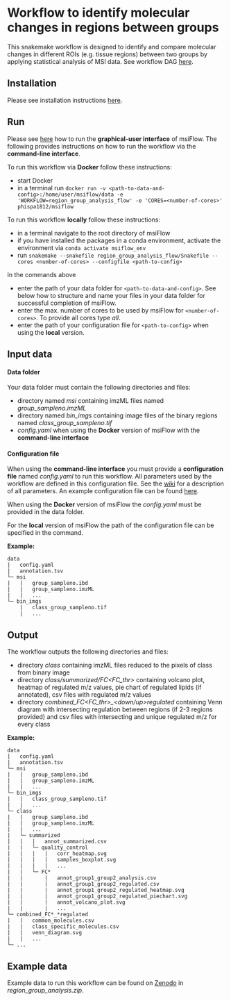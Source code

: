 # Workflow to identify molecular changes in regions between groups
This snakemake workflow is designed to identify and compare molecular changes in different ROIs (e.g. tissue regions) between 
two groups by applying statistical analysis of MSI data. See workflow DAG 
[here](https://github.com/Immunodynamics-Engel-Lab/msiflow/blob/main/region_group_analysis_flow/dag.pdf).

## Installation
Please see installation instructions [here](https://github.com/Immunodynamics-Engel-Lab/msiflow).

## Run
Please see [here](https://github.com/Immunodynamics-Engel-Lab/msiflow) how to run the **graphical-user interface** of msiFlow.
The following provides instructions on how to run the workflow via the **command-line interface**.

To run this workflow via **Docker** follow these instructions:
  - start Docker
  - in a terminal run `docker run -v <path-to-data-and-config>:/home/user/msiflow/data -e 'WORKFLOW=region_group_analysis_flow' -e 'CORES=<number-of-cores>' phispa1812/msiflow`

To run this workflow **locally** follow these instructions:
- in a terminal navigate to the root directory of msiFlow
- if you have installed the packages in a conda environment, activate the environment via `conda activate msiflow_env`
- run `snakemake --snakefile region_group_analysis_flow/Snakefile --cores <number-of-cores> --configfile <path-to-config>`

In the commands above
- enter the path of your data folder for `<path-to-data-and-config>`. See below how to structure and 
name your files in your data folder for successful completion of msiFlow.
- enter the max. number of cores to be used by msiFlow for `<number-of-cores>`. To provide all cores type *all*.
- enter the path of your configuration file for `<path-to-config>` when using the **local** version. 

## Input data
#### Data folder
Your data folder must contain the following directories and files:
- directory named *msi* containing imzML files named *group_sampleno.imzML*
- directory named *bin_imgs* containing image files of the binary regions named *class_group_sampleno.tif*
- *config.yaml* when using the **Docker** version of msiFlow with the **command-line interface** 

#### Configuration file
When using the **command-line interface** you must provide a **configuration file** named *config.yaml* to run this workflow. All parameters used by the workflow are defined in
this configuration file. See the [wiki](https://github.com/Immunodynamics-Engel-Lab/msiflow/wiki/Parameters#region-group-analysis-workflow) for a description of all parameters. An example configuration file can be
found [here](https://github.com/Immunodynamics-Engel-Lab/msiflow/blob/main/msi_segmentation_flow/data/config.yaml).

When using the **Docker** version of msiFlow the *config.yaml* must be provided in the data folder. 

For the **local** version of msiFlow the path of the configuration file can be specified in the command.

**Example:**
```
data
|   config.yaml
|   annotation.tsv
└─ msi
|   |   group_sampleno.ibd
|   |   group_sampleno.imzML
|   |   ...
└─ bin_imgs
    |   class_group_sampleno.tif
    |   ...
```

## Output
The workflow outputs the following directories and files:
- directory *class* containing imzML files reduced to the pixels of class from binary image
- directory *class/summarized/FC<FC_thr>* containing volcano plot, heatmap of regulated m/z values, 
pie chart of regulated lipids (if annotated), csv files with regulated m/z values
- directory *combined_FC<FC_thr>_<down/up>regulated* containing Venn diagram with intersecting regulation 
between regions (if 2-3 regions provided) and csv files with intersecting and unique regulated m/z for every class

**Example:**
```
data
|   config.yaml
|   annotation.tsv
└─ msi
|   |   group_sampleno.ibd
|   |   group_sampleno.imzML
|   |   ...
└─ bin_imgs
|   |   class_group_sampleno.tif
|   |   ...
└─ class
|   |   group_sampleno.ibd
|   |   group_sampleno.imzML 
|   |   ...
|   └─ summarized
|   |   |   annot_summarized.csv
|   |   └─ quality_control
|   |   |   |   corr_heatmap.svg
|   |   |   |   samples_boxplot.svg
|   |   |   |   ...
|   |   └─ FC*
|   |       |   annot_group1_group2_analysis.csv
|   |       |   annot_group1_group2_regulated.csv
|   |       |   annot_group1_group2_regulated_heatmap.svg
|   |       |   annot_group1_group2_regulated_piechart.svg
|   |       |   annot_volcano_plot.svg
|   |       |   ...
└─ combined_FC*_*regulated
|   |   common_molecules.csv
|   |   class_specific_molecules.csv
|   |   venn_diagram.svg
|   |   ...   
└─ ...
```

## Example data
Example data to run this workflow can be found on [Zenodo](https://doi.org/10.5281/zenodo.11913042) in *region_group_analysis.zip*.